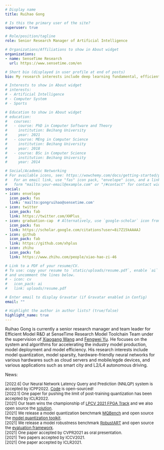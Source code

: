 ```yaml
---
# Display name
title: Ruihao Gong

# Is this the primary user of the site?
superuser: true

# Role/position/tagline
role: Senior Research Manager of Artificial Intelligence

# Organizations/Affiliations to show in About widget
organizations:
- name: SenseTime Research
  url: https://www.sensetime.com/en

# Short bio (displayed in user profile at end of posts)
bio: My research interests include deep learning fundamental, efficient AI, and their relevant applications such as autonomous driving and AIoT.

# Interests to show in About widget
# interests:
# - Artificial Intelligence
# - Computer System
# - Sports

# Education to show in About widget
# education:
#   courses:
#   - course: PhD in Computer Software and Theory
#     institution: Beihang University
#     year: 2021
#   - course: MEng in Computer Science
#     institution: Beihang University
#     year: 2018
#   - course: BSc in Computer Science
#     institution: Beihang University
#     year: 2014

# Social/Academic Networking
# For available icons, see: https://wowchemy.com/docs/getting-started/page-builder/#icons
#   For an email link, use "fas" icon pack, "envelope" icon, and a link in the
#   form "mailto:your-email@example.com" or "/#contact" for contact widget.
social:
- icon: envelope
  icon_pack: fas
  link: 'mailto:gongruihao@sensetime.com'
- icon: twitter
  icon_pack: fab
  link: https://twitter.com/XHPlus_
- icon: graduation-cap  # Alternatively, use `google-scholar` icon from `ai` icon pack
  icon_pack: fas
  link: https://scholar.google.com/citations?user=8i7Z15kAAAAJ
- icon: github
  icon_pack: fab
  link: https://github.com/xhplus
- icon: zhihu
  icon_pack: fab
  link: https://www.zhihu.com/people/xiao-hao-zi-46

# Link to a PDF of your resume/CV.
# To use: copy your resume to `static/uploads/resume.pdf`, enable `ai` icons in `params.toml`, 
# and uncomment the lines below.
# - icon: cv
#   icon_pack: ai
#   link: uploads/resume.pdf

# Enter email to display Gravatar (if Gravatar enabled in Config)
email: ""

# Highlight the author in author lists? (true/false)
highlight_name: true
---
```


Ruihao Gong is currently a senior research manager and team leader for Efficient Model R&D at SenseTime Research Model Toolchain Team under the supervision of [Xiaogang Wang](http://www.ee.cuhk.edu.hk/~xgwang/) and [Fengwei Yu](http://forwil.xyz/). He focuses on the system and algorithms for accelerating the industry model production, model deployment and model efficiency. His research interests include model quantization, model sparsity, hardware-friendly neural networks for various hardwares such as cloud servers and mobile/egde devices, and various applications such as smart city and L2/L4 autonomous driving.


News:

 <font size="2">[2022.6] Our Neural Network Latency Query and Prediction (NNLQP) system is accepted by ICPP2022. [Code](https://github.com/ModelTC/NNLQP) is open-sourced!  
[2022.1] One paper for pushing the limit of post-training quantization has been accepted by ICLR2022.  
[2021] Our team wins the championship of [LPCV 2021 FPGA Track](https://lpcv.ai/2021LPCVC/introduction) and we also open source the [solution](https://github.com/ModelTC/LPCV2021_Winner_Solution).  
[2021] We release a model quantization benchmark [MQBench](http://mqbench.tech/) and open source the [model quantization toolkit](https://github.com/ModelTC/MQBench).  
[2021] We release a model robustness benchmark [RobustART](http://robust.art/) and open source the [evaluation framework](https://github.com/DIG-Beihang/RobustART).  
[2021] One paper accepted by CVPR2021 as oral presentation.  
[2021] Two papers accepted by ICCV2021.  
[2021] One paper accepted by ICLR2021.
</font>


<!-- {{< icon name="download" pack="fas" >}} Download my {{< staticref "uploads/demo_resume.pdf" "newtab" >}}resumé{{< /staticref >}}. -->
